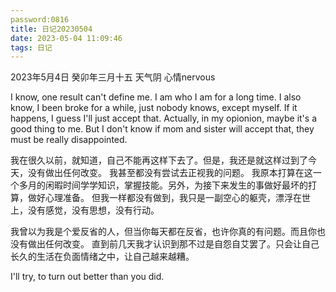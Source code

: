 ```yaml
---
password:0816
title: 日记20230504
date: 2023-05-04 11:09:46
tags: 日记
---
```


2023年5月4日 癸卯年三月十五 天气阴 心情nervous

I know, one result can't define me. I am who I am for a long time.
I also know, I been broke for a while, just nobody knows, except myself.
If it happens, I guess I'll just accept that. Actually, in my opionion, maybe it's a good thing to me.
But I don't know if mom and sister will accept that, they must be really disappointed.

我在很久以前，就知道，自己不能再这样下去了。但是，我还是就这样过到了今天，没有做出任何改变。
我甚至都没有尝试去正视我的问题。
我原本打算在这一个多月的闲暇时间学学知识，掌握技能。另外，为接下来发生的事做好最坏的打算，做好心理准备。
但我一样都没有做到，我只是一副空心的躯壳，漂浮在世上，没有感觉，没有思想，没有行动。

我曾以为我是个爱反省的人，但当你每天都在反省，也许你真的有问题。而且你也没有做出任何改变。
直到前几天我才认识到那不过是自怨自艾罢了。只会让自己长久的生活在负面情绪之中，让自己越来越糟。

I'll try, to turn out better than you did.